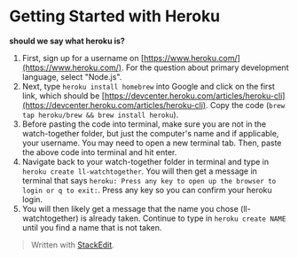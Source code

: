 
# Getting Started with Heroku
**should we say what heroku is?**

1. First, sign up for a username on [https://www.heroku.com/](https://www.heroku.com/). For the question about primary development language, select "Node.js".
2. Next, type `heroku install homebrew` into Google and click on the first link, which should be [https://devcenter.heroku.com/articles/heroku-cli](https://devcenter.heroku.com/articles/heroku-cli). Copy the code  (`
brew tap heroku/brew && brew install heroku
`).
3. Before pasting the code into terminal, make sure you are not in the watch-together folder, but just the computer's name and if applicable, your username. You may need to open a new terminal tab. Then, paste the above code into terminal and hit enter.
4. Navigate back to your watch-together folder in terminal and type in `heroku create ll-watchtogether`. You will then get a message in terminal that says `heroku: Press any key to open up the browser to login or q to exit:`. Press any key so you can confirm your heroku login. 
5. You will then likely get a message that the name you chose (ll-watchtogether) is already taken. Continue to type in `heroku create NAME` until you find a name that is not taken.

> Written with [StackEdit](https://stackedit.io/).
<!--stackedit_data:
eyJoaXN0b3J5IjpbMTk1NzMxMzUyNCw5NjQ5NTM2OTksLTE3Mj
E2MTQ4MjQsLTEyNzQ4ODU1NzYsLTE4ODE1MTE0ODIsMTkwMTIw
ODYxOCw1MDAxMjU4NzcsLTIwOTI4OTQzOTgsNzMwOTk4MTE2XX
0=
-->